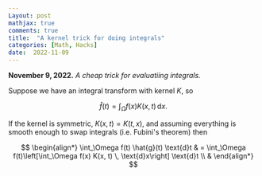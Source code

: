 ```yaml
---
Layout: post
mathjax: true
comments: true
title:  "A kernel trick for doing integrals"
categories: [Math, Hacks]
date:  2022-11-09
---
```


**November 9, 2022.** *A cheap trick for evaluatiing integrals.*

Suppose we have an integral transform with kernel $K$, so

$$
\hat{f}(t) = \int_\Omega f(x) K(x, t) \, \text{d}x.
$$

If the kernel is symmetric, $K(x, t) =K(t, x)$, and assuming
everything is smooth enough to swap integrals (i.e. Fubini's theorem) then

$$
\begin{align*}
\int_\Omega f(t) \hat{g}(t) \text{d}t & = \int_\Omega
f(t)\left[\int_\Omega f(x) K(x, t) \, \text{d}x\right] \text{d}t \\
& 
\end{align*}
$$
